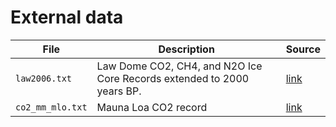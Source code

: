 # External data

| File             | Description                                                            | Source          |
|------------------|------------------------------------------------------------------------|-----------------|
| `law2006.txt`    | Law Dome CO2, CH4, and N2O Ice Core Records extended to 2000 years BP. | [link][lawdome] |
| `co2_mm_mlo.txt` | Mauna Loa CO2 record                                                   | [link][mlo]     |

[lawdome]: ftp://ftp.ncdc.noaa.gov/pub/data/paleo/icecore/antarctica/law/law2006.txt
[mlo]: ftp://aftp.cmdl.noaa.gov/products/trends/co2/co2_mm_mlo.txt
